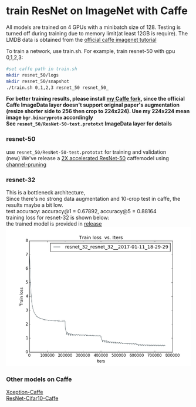 # train ResNet on ImageNet with Caffe
All models are trained on 4 GPUs with a minibatch size of 128. Testing is turned off during training due to memory limit(at least 12GB is require).
The LMDB data is obtained from the [official caffe imagenet tutorial](http://caffe.berkeleyvision.org/gathered/examples/imagenet.html)

To train a network, use train.sh. For example, train resnet-50 with gpu 0,1,2,3:

```bash
#set caffe path in train.sh
mkdir resnet_50/logs
mkdir resnet_50/snapshot
./train.sh 0,1,2,3 resnet_50 resnet_50_
```

**For better training results, please install [my Caffe fork](https://github.com/yihui-he/caffe-pro), since the official Caffe ImageData layer doesn't support original paper's augmentation (resize shorter side to 256 then crop to 224x224). Use my 224x224 mean image `bgr.binaryproto` accordingly**   
**See `resnet_50/ResNet-50-test.prototxt` ImageData layer for details**

### resnet-50
use `resnet_50/ResNet-50-test.prototxt` for training and validation  
(new) We've release a [2X accelerated ResNet-50](https://github.com/yihui-he/channel-pruning/releases/tag/ResNet-50-2X) caffemodel using [channel-pruning](https://github.com/yihui-he/channel-pruning)
### resnet-32
This is a bottleneck architecture,  
Since there's no strong data augmentation and 10-crop test in caffe, the results maybe a bit low.  
test accuracy: accuracy@1 = 0.67892, accuracy@5 = 0.88164  
training loss for resnet-32 is shown below:  
the trained model is provided in [release](https://github.com/yihui-he/resnet-imagenet-caffe/releases/download/v1.0/resnet_32_iter_750000.caffemodel)
![a](resnet_32/loss.png)


### Other models on Caffe
[Xception-Caffe](https://github.com/yihui-he/Xception-caffe)  
[ResNet-Cifar10-Caffe](https://github.com/yihui-he/resnet-cifar10-caffe)
